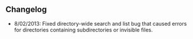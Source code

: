 Changelog
---------

* 8/02/2013: Fixed directory-wide search and list bug that caused errors for directories containing subdirectories or invisible files.

